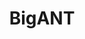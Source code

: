 ---
layout : out_evnt
youtubeID : MJPzUhgltNo
description : "Often, the time, cost, required tooling, and technical expertise associated with the design and fabrication of mechanical
components often inhibit the prototyping of robots. To address this issue, we have developed BigANT -- a robot with chasis built from less than $20!" 
title: "BigANT"
---
